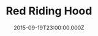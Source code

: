 ---
title: "Red Riding Hood"
year: 2011
date: 2015-09-19T23:00:00.000Z
permalink: /almanac/movies/2015-09-20-red-riding-hood/index.html
rating: 2
tmdbid: 49730
---